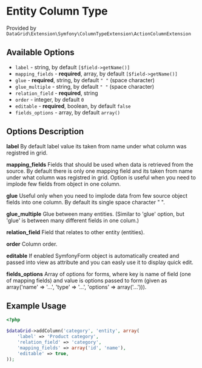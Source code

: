 # Entity Column Type #

Provided by ``DataGrid\Extension\Symfony\ColumnTypeExtension\ActionColumnExtension``

## Available Options ##

* ``label`` - string, by default ``[$field->getName()]``
* ``mapping_fields`` - **required**, array, by default ``[$field->getName()]``
* ``glue`` - **required**, string, by default ``" "`` (space character)
* ``glue_multiple`` - string, by default ``" "`` (space character)
* ``relation_field`` - **required**, string
* ``order`` - integer, by default ``0``
* ``editable`` - **required**, boolean, by default ``false``
* ``fields_options`` - array, by default ``array()``

## Options Description ##

**label** By default label value its taken from name under what column was registred in grid. 

**mapping_fields** Fields that should be used when data is retrieved from the source. By default there is only one mapping 
field and its taken from name under what column was registred in grid. 
Option is useful when you need to implode few fields from object in one column. 

**glue** Useful only when you need to implode data from few source object fields into one column. By default its single space character " ". 

**glue_multiple** Glue between many entities. (Similar to 'glue' option, but 'glue' is between many different fields in one colum.)

**relation_field** Field that relates to other entity (entities).

**order** Column order.

**editable** If enabled SymfonyForm object is automatically created and passed into view as attribute and you can easly use it to display quick edit.

**fields_options** Array of options for forms, where key is name of field (one of mapping fields) and value is options passed to form
(given as array('name' => '...', 'type' => '...', 'options' => array('...'))).

## Example Usage ##

``` php
<?php

$dataGrid->addColumn('category', 'entity', array(
    'label' => 'Product category',
    'relation_field' => 'category',
    'mapping_fields' => array('id', 'name'),
    'editable' => true,
));

```